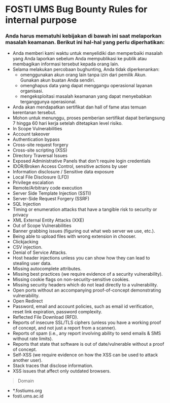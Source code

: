 # FOSTI UMS Bug Bounty Rules for internal purpose

### Anda harus mematuhi kebijakan di bawah ini saat melaporkan masalah keamanan. Berikut ini hal-hal yang perlu diperhatikan: 
- Anda memberi kami waktu untuk menyelidiki dan memperbaiki masalah yang Anda laporkan sebelum Anda mempublikasi ke publik atau membagikan informasi tersebut kepada orang lain.
- Selama melakukan percobaan bughunting, Anda tidak diperkenankan: 
    - omenggunakan akun orang lain tanpa izin dari pemilik Akun. Gunakan akun buatan Anda sendiri.
    - omenghapus data yang dapat menggangu operasional layanan organisasi.
    - mengeksploitasi masalah keamanan yang dapat menyebabkan terganggunya operasional.
- Anda akan mendapatkan sertifikat dan hall of fame atas temuan kerentanan tersebut.
- Mohon untuk menunggu, proses pemberian sertifikat dapat berlangsung 7 hingga 60 hari kerja setelah ditetapkan level risiko.
- In Scope Vulnerabilities
- Account takeover
- Authentication bypass
- Cross-site request forgery
- Cross-site scripting (XSS)
- Directory Traversal Issues
- Exposed Administrative Panels that don't require login credentials
- IDOR/Broken Access Control, sensitive actions by user
- Information disclosure / Sensitive data exposure
- Local File Disclosure (LFD)
- Privilege escalation
- Remote/Arbitrary code execution
- Server Side Template Injection (SSTI)
- Server-Side Request Forgery (SSRF)
- SQL Injection
- Timing or enumeration attacks that have a tangible risk to security or privacy
- XML External Entity Attacks (XXE)
- Out of Scope Vulnerabilities
- Banner grabbing issues (figuring out what web server we use, etc.).
- Being able to upload files with wrong extension in chooser.
- Clickjacking
- CSV injection.
- Denial of Service Attacks.
- Host header injections unless you can show how they can lead to stealing user data.
- Missing autocomplete attributes.
- Missing best practices (we require evidence of a security vulnerability).
- Missing cookie flags on non-security-sensitive cookies.
- Missing security headers which do not lead directly to a vulnerability.
- Open ports without an accompanying proof-of-concept demonstrating vulnerability.
- Open Redirect
- Password, email and account policies, such as email id verification, reset link expiration, password complexity.
- Reflected File Download (RFD).
- Reports of insecure SSL/TLS ciphers (unless you have a working proof of concept, and not just a report from a scanner).
- Reports of spam (i.e., any report involving ability to send emails & SMS without rate limits).
- Reports that state that software is out of date/vulnerable without a proof of concept.
- Self-XSS (we require evidence on how the XSS can be used to attack another user).
- Stack traces that disclose information.
- XSS issues that affect only outdated browsers.

>Domain
- *.fostiums.org
- fosti.ums.ac.id
